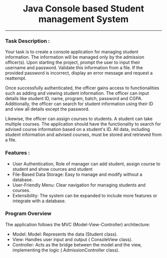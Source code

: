 <h1 style="text-align:center"> Java Console based Student management System </h1>
<hr/>
<h3> Task Description :</h3>
<p>
  Your task is to create a console application for managing student information. The information will be managed only by the admission officer(s). Upon starting the project, prompt the user to input their username and password. Validate this information from a file. If the provided password is incorrect, display an error message and request a reattempt.

Once successfully authenticated, the officer gains access to functionalities such as adding and viewing student information. The officer can input details like student ID, name, program, batch, password and CGPA. Additionally, the officer can search for student information using their ID and view all details except the password.

Likewise, the officer can assign courses to students. A student can take multiple courses. The application should have the functionality to search for advised course information based on a student's ID. All data, including student information and advised courses, must be stored and retrieved from a file.

</p>
<h3> Features :</h3>
<ul>
  <li>User Authentication, Role of manager can add student, assign course to student and show cources and student</li>
  <li>File-Based Data Storage: Easy to manage and modify without a database.</li>
  <li>User-Friendly Menu: Clear navigation for managing students and courses.</li>
  <li>Extensibility: The system can be expanded to include more features or integrate with a database.
</li>
</ul>

<h3>Program Overview</h3>
<p>The application follows the MVC (Model-View-Controller) architecture:</p>
<ul>
  <li>Model: Model: Represents the data (Student class).</li>
  <li> View: Handles user input and output ( ConsoleView class). </li>
  <li> Controller: Acts as the bridge between the model and the view, implementing the logic ( AdmissionController class). </li>
</ul>

